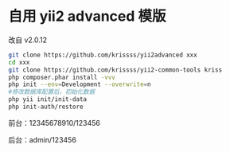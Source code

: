 # 自用 yii2 advanced 模版

改自 v2.0.12

```bash
git clone https://github.com/krissss/yii2advanced xxx
cd xxx
git clone https://github.com/krissss/yii2-common-tools kriss
php composer.phar install -vvv
php init --env=Development --overwrite=n
#修改数据库配置后，初始化数据
php yii init/init-data
php init-auth/restore
```

前台：12345678910/123456

后台：admin/123456